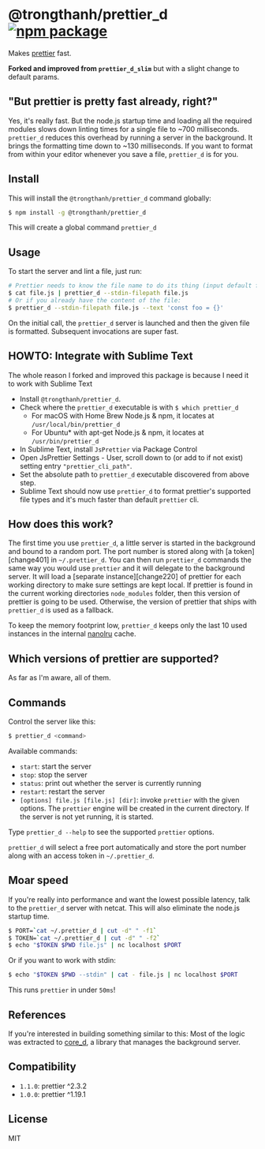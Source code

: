 # \@trongthanh/prettier_d  [![npm package](https://img.shields.io/npm/v/@trongthanh/prettier_d?color=yellow)](https://www.npmjs.com/package/@trongthanh/prettier_d)

Makes [prettier][] fast.

**Forked and improved from `prettier_d_slim`** but with a slight change to default params.

## "But prettier is pretty fast already, right?"

Yes, it's really fast. But the node.js startup time and loading all the
required modules slows down linting times for a single file to ~700
milliseconds. `prettier_d` reduces this overhead by running a server in the
background. It brings the formatting time down to ~130 milliseconds. If you want
to format from within your editor whenever you save a file, `prettier_d` is for
you.

## Install

This will install the `@trongthanh/prettier_d` command globally:

```bash
$ npm install -g @trongthanh/prettier_d
```

This will create a global command `prettier_d`

## Usage

To start the server and lint a file, just run:

```bash
# Prettier needs to know the file name to do its thing (input default from stdin)
$ cat file.js | prettier_d --stdin-filepath file.js
# Or if you already have the content of the file:
$ prettier_d --stdin-filepath file.js --text 'const foo = {}'
```

On the initial call, the `prettier_d` server is launched and then the given file
is formatted. Subsequent invocations are super fast.

## HOWTO: Integrate with Sublime Text

The whole reason I forked and improved this package is because I need it to work with Sublime Text

- Install `@trongthanh/prettier_d`.
- Check where the `prettier_d` executable is with `$ which prettier_d`
  + For macOS with Home Brew Node.js & npm, it locates at `/usr/local/bin/prettier_d`
  + For Ubuntu* with apt-get Node.js & npm, it locates at `/usr/bin/prettier_d`
- In Sublime Text, install `JsPrettier` via Package Control
- Open JsPrettier Settings - User, scroll down to (or add to if not exist) setting entry `"prettier_cli_path"`.
- Set the absolute path to `prettier_d` executable discovered from above step.
- Sublime Text should now use `prettier_d` to format prettier's supported file types and it's much faster than default `prettier` cli.

## How does this work?

The first time you use `prettier_d`, a little server is started in the background
and bound to a random port. The port number is stored along with [a
token][change401] in `~/.prettier_d`. You can then run `prettier_d` commands the
same way you would use `prettier` and it will delegate to the background server.
It will load a [separate instance][change220] of prettier for each working
directory to make sure settings are kept local. If prettier is found in the
current working directories `node_modules` folder, then this version of prettier
is going to be used. Otherwise, the version of prettier that ships with
`prettier_d` is used as a fallback.

To keep the memory footprint low, `prettier_d` keeps only the last 10 used
instances in the internal [nanolru][] cache.

## Which versions of prettier are supported?

As far as I'm aware, all of them.

## Commands

Control the server like this:

```bash
$ prettier_d <command>
```

Available commands:

- `start`: start the server
- `stop`: stop the server
- `status`: print out whether the server is currently running
- `restart`: restart the server
- `[options] file.js [file.js] [dir]`: invoke `prettier` with the given options.
  The `prettier` engine will be created in the current directory. If the server
  is not yet running, it is started.

Type `prettier_d --help` to see the supported `prettier` options.

`prettier_d` will select a free port automatically and store the port number
along with an access token in `~/.prettier_d`.

## Moar speed

If you're really into performance and want the lowest possible latency, talk to
the `prettier_d` server with netcat. This will also eliminate the node.js startup
time.

```bash
$ PORT=`cat ~/.prettier_d | cut -d" " -f1`
$ TOKEN=`cat ~/.prettier_d | cut -d" " -f2`
$ echo "$TOKEN $PWD file.js" | nc localhost $PORT
```

Or if you want to work with stdin:

```bash
$ echo "$TOKEN $PWD --stdin" | cat - file.js | nc localhost $PORT
```

This runs `prettier` in under `50ms`!

## References

If you're interested in building something similar to this: Most of the logic
was extracted to [core_d][], a library that manages the background server.

## Compatibility

- `1.1.0`: prettier ^2.3.2
- `1.0.0`: prettier ^1.19.1

## License

MIT

[prettier]: https://prettier.io/
[nanolru]: https://github.com/s3ththompson/nanolru
[core_d]: https://github.com/mantoni/core_d.js
